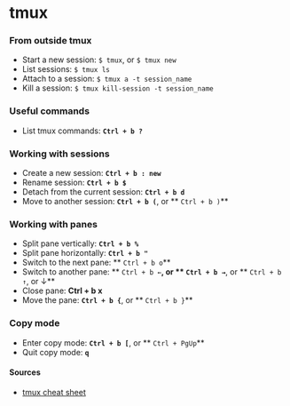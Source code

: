 # tmux

### From outside tmux

* Start a new session: `$ tmux`, or `$ tmux new`
* List sessions: `$ tmux ls`
* Attach to a session: `$ tmux a -t session_name`
* Kill a session: `$ tmux kill-session -t session_name`

### Useful commands

* List tmux commands: **`Ctrl + b ?`**

### Working with sessions

* Create a new session: **`Ctrl + b : new`**
* Rename session: **`Ctrl + b $`**
* Detach from the current session: **`Ctrl + b d`**
* Move to another session: **`Ctrl + b (`**, or ** `Ctrl + b )`**&#x20;

### Working with panes

* Split pane vertically: **`Ctrl + b %`**
* Split pane horizontally: **`Ctrl + b "`**
* Switch to the next pane: ** `Ctrl + b o`**
* Switch to another pane: ** `Ctrl + b ←`**, or ** `Ctrl + b →`**, or ** `Ctrl + b ↑`, or ↓**
* Close pane: **Ctrl + b x**
* Move the pane: **`Ctrl + b {`**, or ** `Ctrl + b }`**&#x20;

### Copy mode

* Enter copy mode: **`Ctrl + b [`**, or ** `Ctrl + PgUp`**&#x20;
* Quit copy mode: **`q`**

####

#### Sources

* [tmux cheat sheet](https://tmuxcheatsheet.com/)
